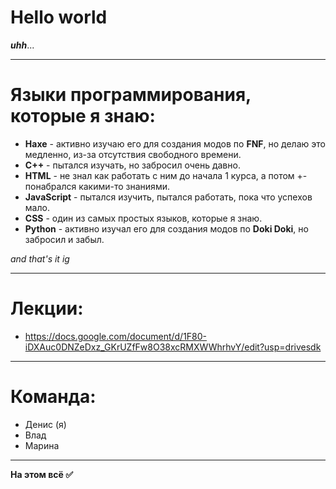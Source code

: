 # Hello world
***uhh***...
____
# Языки программирования, которые я знаю:
- **Haxe** - активно изучаю его для создания модов по **FNF**, но делаю это медленно, из-за отсутствия свободного времени.
- **C++** - пытался изучать, но забросил очень давно.
- **HTML** - не знал как работать с ним до начала 1 курса, а потом +- понабрался какими-то знаниями.
- **JavaScript** - пытался изучить, пытался работать, пока что успехов мало.
- **CSS** - один из самых простых языков, которые я знаю.
- **Python** - активно изучал его для создания модов по **Doki Doki**, но забросил и забыл.

*and that's it ig*
____
# Лекции:
- https://docs.google.com/document/d/1F80-iDXAuc0DNZeDxz_GKrUZfFw8O38xcRMXWWhrhvY/edit?usp=drivesdk
____
# Команда:
- Денис (я)
- Влад
- Марина
____
**На этом всё ✅**
